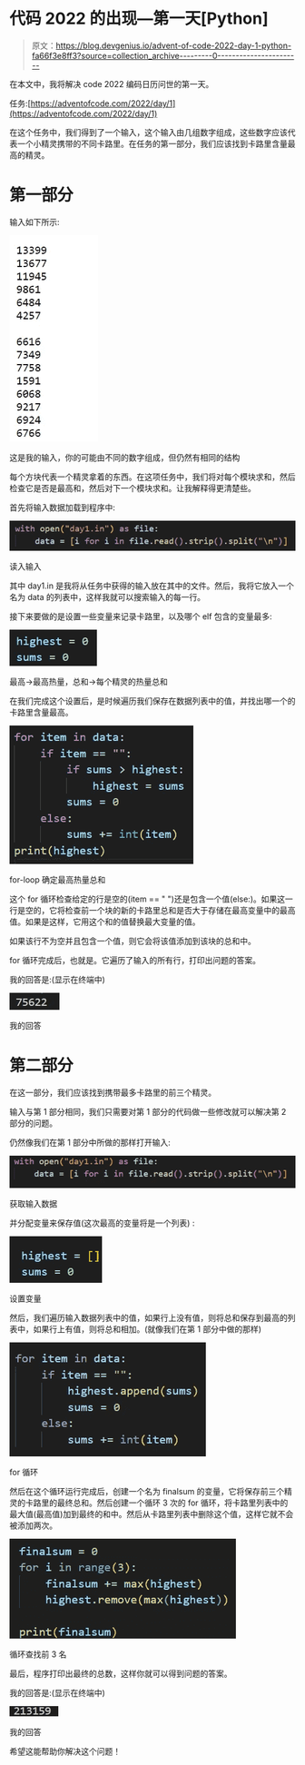 # 代码 2022 的出现—第一天[Python]

> 原文：<https://blog.devgenius.io/advent-of-code-2022-day-1-python-fa66f3e8ff3?source=collection_archive---------0----------------------->

在本文中，我将解决 code 2022 编码日历问世的第一天。

任务:[https://adventofcode.com/2022/day/1](https://adventofcode.com/2022/day/1)

在这个任务中，我们得到了一个输入，这个输入由几组数字组成，这些数字应该代表一个小精灵携带的不同卡路里。在任务的第一部分，我们应该找到卡路里含量最高的精灵。

# 第一部分

输入如下所示:

![](img/2210de397f0289bbbfe0e8cfdac07665.png)

这是我的输入，你的可能由不同的数字组成，但仍然有相同的结构

每个方块代表一个精灵拿着的东西。在这项任务中，我们将对每个模块求和，然后检查它是否是最高和，然后对下一个模块求和。让我解释得更清楚些。

首先将输入数据加载到程序中:

![](img/396239920b5fe134f259b62208f25b0b.png)

读入输入

其中 day1.in 是我将从任务中获得的输入放在其中的文件。然后，我将它放入一个名为 data 的列表中，这样我就可以搜索输入的每一行。

接下来要做的是设置一些变量来记录卡路里，以及哪个 elf 包含的变量最多:

![](img/fa335f6a521770a87769f029335705d5.png)

最高->最高热量，总和->每个精灵的热量总和

在我们完成这个设置后，是时候遍历我们保存在数据列表中的值，并找出哪一个的卡路里含量最高。

![](img/ba60dc49bc9e212b510f4a6304db7d0a.png)

for-loop 确定最高热量总和

这个 for 循环检查给定的行是空的(item == " ")还是包含一个值(else:)。如果这一行是空的，它将检查前一个块的新的卡路里总和是否大于存储在最高变量中的最高值。如果是这样，它用这个和的值替换最大变量的值。

如果该行不为空并且包含一个值，则它会将该值添加到该块的总和中。

for 循环完成后，也就是。它遍历了输入的所有行，打印出问题的答案。

我的回答是:(显示在终端中)

![](img/8e6779e53dc0245001172a05de1ce308.png)

我的回答

# 第二部分

在这一部分，我们应该找到携带最多卡路里的前三个精灵。

输入与第 1 部分相同，我们只需要对第 1 部分的代码做一些修改就可以解决第 2 部分的问题。

仍然像我们在第 1 部分中所做的那样打开输入:

![](img/12a42f1ead14747609694dceaebfbf69.png)

获取输入数据

并分配变量来保存值(这次最高的变量将是一个列表) :

![](img/92e4fa50cddd6bde9b3e3b71ae44db59.png)

设置变量

然后，我们遍历输入数据列表中的值，如果行上没有值，则将总和保存到最高的列表中，如果行上有值，则将总和相加。(就像我们在第 1 部分中做的那样)

![](img/f736d5462f0cfe89dbe74bf3e6cd4a90.png)

for 循环

然后在这个循环运行完成后，创建一个名为 finalsum 的变量，它将保存前三个精灵的卡路里的最终总和。然后创建一个循环 3 次的 for 循环，将卡路里列表中的最大值(最高值)加到最终的和中。然后从卡路里列表中删除这个值，这样它就不会被添加两次。

![](img/31dba5d0df90ad2dcd618c456c10b9bc.png)

循环查找前 3 名

最后，程序打印出最终的总数，这样你就可以得到问题的答案。

我的回答是:(显示在终端中)

![](img/03693de1e04ec58d1eadae52c82fc7f7.png)

我的回答

希望这能帮助你解决这个问题！